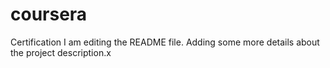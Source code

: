 # coursera
Certification
I am editing the README file. Adding some more details about the project description.x
